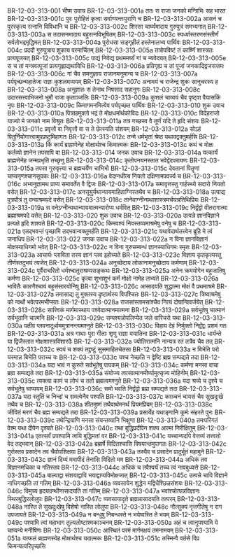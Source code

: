 BR-12-03-313-001  	भीष्म उवाच
BR-12-03-313-001a	ततः स राजा जनको मन्त्रिभिः सह भारत
BR-12-03-313-001c	पुरः पुरोहितं कृत्वा सर्वाण्यन्तःपुराणि च
BR-12-03-313-002a	आसनं च पुरस्कृत्य रत्नानि विविधानि च
BR-12-03-313-002c	शिरसा चार्घ्यमादाय गुरुपुत्रं समभ्यगात्
BR-12-03-313-003a	स तदासनमादाय बहुरत्नविभूषितम्
BR-12-03-313-003c	स्पर्ध्यास्तरणसंस्तीर्णं सर्वतोभद्रमृद्धिमत्
BR-12-03-313-004a	पुरोधसा सङ्गृहीतं हस्तेनालभ्य पार्थिवः
BR-12-03-313-004c	प्रददौ गुरुपुत्राय शुकाय परमार्चितम्
BR-12-03-313-005a	तत्रोपविष्टं तं कार्ष्णिं शास्त्रतः प्रत्यपूजयत्
BR-12-03-313-005c	पाद्यं निवेद्य प्रथममर्घ्यं गां च न्यवेदयत्
BR-12-03-313-005e 	स च तां मन्त्रवत्पूजां प्रत्यगृह्णाद्यथाविधि
BR-12-03-313-006a	प्रतिगृह्य च तां पूजां जनकाद्द्विजसत्तमः
BR-12-03-313-006c	गां चैव समनुज्ञाय राजानमनुमान्य च 
BR-12-03-313-007a	पर्यपृच्छन्महातेजा राज्ञः कुशलमव्ययम्
BR-12-03-313-007c	अनामयं च राजेन्द्र शुकः सानुचरस्य ह
BR-12-03-313-008a	अनुज्ञातः स तेनाथ निषसाद सहानुगः
BR-12-03-313-008c	उदारसत्त्वाभिजनो भूमौ राजा कृताञ्जलिः
BR-12-03-313-009a	कुशलं चाव्ययं चैव पृष्ट्वा वैयासकिं नृपः
BR-12-03-313-009c	किमागमनमित्येव पर्यपृच्छत पार्थिवः
BR-12-03-313-010 	शुक उवाच
BR-12-03-313-010a	पित्राहमुक्तो भद्रं ते मोक्षधर्मार्थकोविदः
BR-12-03-313-010c	विदेहराजो याज्यो मे जनको नाम विश्रुतः
BR-12-03-313-011a	तत्र गच्छस्व वै तूर्णं यदि ते हृदि संशयः
BR-12-03-313-011c	प्रवृत्तौ वा निवृत्तौ वा स ते छेत्स्यति संशयम्
BR-12-03-313-012a	सोऽहं पितुर्नियोगात्त्वामुपप्रष्टुमिहागतः
BR-12-03-313-012c	तन्मे धर्मभृतां श्रेष्ठ यथावद्वक्तुमर्हसि
BR-12-03-313-013a	किं कार्यं ब्राह्मणेनेह मोक्षार्थश्च किमात्मकः
BR-12-03-313-013c	कथं च मोक्षः कर्तव्यो ज्ञानेन तपसापि वा
BR-12-03-313-014  	जनक उवाच
BR-12-03-313-014a	यत्कार्यं ब्राह्मणेनेह जन्मप्रभृति तच्छृणु
BR-12-03-313-014c	कृतोपनयनस्तात भवेद्वेदपरायणः
BR-12-03-313-015a	तपसा गुरुवृत्त्या च ब्रह्मचर्येण चाभिभो
BR-12-03-313-015c	देवतानां पितॄणां चाप्यनृणश्चानसूयकः
BR-12-03-313-016a	वेदानधीत्य नियतो दक्षिणामपवर्ज्य च
BR-12-03-313-016c	अभ्यनुज्ञामथ प्राप्य समावर्तेत वै द्विजः
BR-12-03-313-017a	समावृत्तस्तु गार्हस्थ्ये सदारो नियतो वसेत्
BR-12-03-313-017c	अनसूयुर्यथान्यायमाहिताग्निस्तथैव च
BR-12-03-313-018a	उत्पाद्य पुत्रपौत्रं तु वन्याश्रमपदे वसेत्
BR-12-03-313-018c	तानेवाग्नीन्यथाशास्त्रमर्चयन्नतिथिप्रियः
BR-12-03-313-019a	स वनेऽग्नीन्यथान्यायमात्मन्यारोप्य धर्मवित्
BR-12-03-313-019c	निर्द्वंद्वो वीतरागात्मा ब्रह्माश्रमपदे वसेत्
BR-12-03-313-020  	शुक उवाच
BR-12-03-313-020a	उत्पन्ने ज्ञानविज्ञाने प्रत्यक्षे हृदि शाश्वते
BR-12-03-313-020c	किमवश्यं निवस्तव्यमाश्रमेषु वनेषु च
BR-12-03-313-021a	एतद्भवन्तं पृच्छामि तद्भवान्वक्तुमर्हति
BR-12-03-313-021c	यथावेदार्थतत्त्वेन ब्रूहि मे त्वं जनाधिप
BR-12-03-313-022  	जनक उवाच
BR-12-03-313-022a	न विना ज्ञानविज्ञानं मोक्षस्याधिगमो भवेत्
BR-12-03-313-022c	न विना गुरुसम्बन्धं ज्ञानस्याधिगमः स्मृतः
BR-12-03-313-023a	आचार्यः प्लाविता तस्य ज्ञानं प्लव इहोच्यते
BR-12-03-313-023c	विज्ञाय कृतकृत्यस्तु तीर्णस्तदुभयं त्यजेत्
BR-12-03-313-024a	अनुच्छेदाय लोकानामनुच्छेदाय कर्मणाम्
BR-12-03-313-024c	पूर्वैराचरितो धर्मश्चातुराश्रम्यसङ्कथः
BR-12-03-313-025a	अनेन क्रमयोगेन बहुजातिषु कर्मणा
BR-12-03-313-025c	कृत्वा शुभाशुभं कर्म मोक्षो नामेह लभ्यते
BR-12-03-313-026a	भावितैः कारणैश्चायं बहुसंसारयोनिषु
BR-12-03-313-026c	आसादयति शुद्धात्मा मोक्षं वै प्रथमाश्रमे
BR-12-03-313-027a	तमासाद्य तु मुक्तस्य दृष्टार्थस्य विपश्चितः
BR-12-03-313-027c	त्रिष्वाश्रमेषु को न्वर्थो भवेत्परमभीप्सतः
BR-12-03-313-028a	राजसांस्तामसांश्चैव नित्यं दोषान्विवर्जयेत्
BR-12-03-313-028c	सात्त्विकं मार्गमास्थाय पश्येदात्मानमात्मना
BR-12-03-313-029a	सर्वभूतेषु चात्मानं सर्वभूतानि चात्मनि
BR-12-03-313-029c	सम्पश्यन्नोपलिप्येत जले वारिचरो यथा
BR-12-03-313-030a	पक्षीव प्लवनादूर्ध्वममुत्रानन्त्यमश्नुते
BR-12-03-313-030c	विहाय देहं निर्मुक्तो निर्द्वंद्वः प्रशमं गतः
BR-12-03-313-031a	अत्र गाथाः पुरा गीताः शृणु राज्ञा ययातिना
BR-12-03-313-031c	धार्यन्ते या द्विजैस्तात मोक्षशास्त्रविशारदैः
BR-12-03-313-032a	ज्योतिरात्मनि नान्यत्र रतं तत्रैव चैव तत्
BR-12-03-313-032c	स्वयं च शक्यं तद्द्रष्टुं सुसमाहितचेतसा
BR-12-03-313-033a	न बिभेति परो यस्मान्न बिभेति पराच्च यः
BR-12-03-313-033c	यश्च नेच्छति न द्वेष्टि ब्रह्म सम्पद्यते तदा
BR-12-03-313-034a	यदा भावं न कुरुते सर्वभूतेषु पापकम्
BR-12-03-313-034c	कर्मणा मनसा वाचा ब्रह्म सम्पद्यते तदा
BR-12-03-313-035a	संयोज्य तपसात्मानमीर्ष्यामुत्सृज्य मोहिनीम्
BR-12-03-313-035c	त्यक्त्वा कामं च लोभं च ततो ब्रह्मत्वमश्नुते
BR-12-03-313-036a	यदा श्रव्ये च दृश्ये च सर्वभूतेषु चाप्ययम्
BR-12-03-313-036c	समो भवति निर्द्वंद्वो ब्रह्म सम्पद्यते तदा
BR-12-03-313-037a	यदा स्तुतिं च निन्दां च समत्वेनैव पश्यति
BR-12-03-313-037c	काञ्चनं चायसं चैव सुखदुःखे तथैव च
BR-12-03-313-038a	शीतमुष्णं तथैवार्थमनर्थं प्रियमप्रियम्
BR-12-03-313-038c	जीवितं मरणं चैव ब्रह्म सम्पद्यते तदा
BR-12-03-313-039a	प्रसार्येह यथाङ्गानि कूर्मः संहरते पुनः
BR-12-03-313-039c	तथेन्द्रियाणि मनसा संयन्तव्यानि भिक्षुणा
BR-12-03-313-040a	तमःपरिगतं वेश्म यथा दीपेन दृश्यते
BR-12-03-313-040c	तथा बुद्धिप्रदीपेन शक्य आत्मा निरीक्षितुम्
BR-12-03-313-041a	एतत्सर्वं प्रपश्यामि त्वयि बुद्धिमतां वर
BR-12-03-313-041c	यच्चान्यदपि वेत्तव्यं तत्त्वतो वेद तद्भवान्
BR-12-03-313-042a	ब्रह्मर्षे विदितश्चासि विषयान्तमुपागतः
BR-12-03-313-042c	गुरोस्तव प्रसादेन तव चैवोपशिक्षया
BR-12-03-313-043a	तस्यैव च प्रसादेन प्रादुर्भूतं महामुने
BR-12-03-313-043c	ज्ञानं दिव्यं ममापीदं तेनासि विदितो मम
BR-12-03-313-044a	अधिकं तव विज्ञानमधिका च गतिस्तव
BR-12-03-313-044c	अधिकं च तवैश्वर्यं तच्च त्वं नावबुध्यसे
BR-12-03-313-045a	बाल्याद्वा संशयाद्वापि भयाद्वाप्यविमोक्षजात्
BR-12-03-313-045c	उत्पन्ने चापि विज्ञाने नाधिगच्छति तां गतिम्
BR-12-03-313-046a	व्यवसायेन शुद्धेन मद्विधैश्छिन्नसंशयः
BR-12-03-313-046c	विमुच्य हृदयग्रन्थीनासादयति तां गतिम्
BR-12-03-313-047a	भवांश्चोत्पन्नविज्ञानः स्थिरबुद्धिरलोलुपः
BR-12-03-313-047c	व्यवसायादृते ब्रह्मन्नासादयति तत्परम्
BR-12-03-313-048a	नास्ति ते सुखदुःखेषु विशेषो नास्ति लोलुपा
BR-12-03-313-048c	नौत्सुक्यं नृत्तगीतेषु न राग उपजायते
BR-12-03-313-049a	न बन्धुषु निबन्धस्ते न भयेष्वस्ति ते भयम्
BR-12-03-313-049c	पश्यामि त्वां महाभाग तुल्यलोष्टाश्मकाञ्चनम्
BR-12-03-313-050a	अहं च त्वानुपश्यामि ये चाप्यन्ये मनीषिणः
BR-12-03-313-050c	आस्थितं परमं मार्गमक्षयं तमनामयम्
BR-12-03-313-051a	यत्फलं ब्राह्मणस्येह मोक्षार्थश्च यदात्मकः
BR-12-03-313-051c	तस्मिन्वै वर्तसे विप्र किमन्यत्परिपृच्छसि

